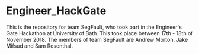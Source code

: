# Engineer_HackGate
This is the repository for team SegFault, who took part in the Engineer's Gate Hackathon at University of Bath. This took place between 17th - 18th of November 2018.
The members of team SegFault are Andrew Morton, Jake Mifsud and Sam Rosenthal.
